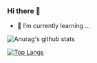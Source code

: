 ### Hi there 👋

- 🌱 I’m currently learning ...

![Anurag's github stats](https://github-readme-stats.vercel.app/api?username=keyboardWithDream&count_private=true)

[![Top Langs](https://github-readme-stats.vercel.app/api/top-langs/?username=keyboardWithDream)](https://github.com/anuraghazra/github-readme-stats)
